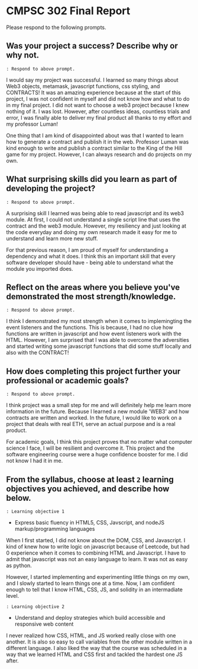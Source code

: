 # CMPSC 302 Final Report

Please respond to the following prompts.

## Was your project a success? Describe why or why not.

`: Respond to above prompt.`

I would say my project was successful. I learned so many things about Web3 objects, metamask, javascript functions, css styling, and CONTRACTS! It was an amazing experience because at the start of this project, I was not confident in myself and did not know how and what to do in my final project. I did not want to choose a web3 project because I knew nothing of it. I was lost. However, after countless ideas, countless trials and error, I was finally able to deliver my final product all thanks to my effort and my professor Luman!

One thing that I am kind of disappointed about was that I wanted to learn how to generate a contract and publish it in the web. Professor Luman was kind enough to write and publish a contract similar to the King of the Hill game for my project. However, I can always research and do projects on my own.

## What surprising skills did you learn as part of developing the project?

`: Respond to above prompt.`

A surprising skill I learned was being able to read javascript and its web3 module. At first, I could not understand a single script line that uses the contract and the web3 module. However, my resiliency and just looking at the code everyday and doing my own research made it easy for me to understand and learn more new stuff. 

For that previous reason, I am proud of myself for understanding a dependency and what it does. I think this an important skill that every software developer should have - being able to understand what the module you imported does.

## Reflect on the areas where you believe you've demonstrated the most strength/knowledge.

`: Respond to above prompt.`

I think I demonstrated my most strength when it comes to implemingting the event listeners and the functions. This is because, I had no clue how functions are written in javascript and how event listeners work with the HTML. However, I am surprised that I was able to overcome the adversities and started writing some javascript functions that did some stuff locally and also with the CONTRACT!

## How does completing this project further your professional or academic goals?

`: Respond to above prompt.`

I think project was a small step for me and will definitely help me learn more information in the future. Because I learned a new module 'WEB3' and how contracts are written and worked. In the future, I would like to work on a project that deals with real ETH, serve an actual purpose and is a real product. 

For academic goals, I think this project proves that no matter what computer science I face, I will be resilient and overcome it. This project and the software engineering course were a huge confidence booster for me. I did not know I had it in me. 

## From the syllabus, choose at least `2` learning objectives you achieved, and describe how below.

`: Learning objective 1`

- Express basic fluency in HTML5, CSS, Javscript, and nodeJS markup/programming languages

When I first started, I did not know about the DOM, CSS, and Javascript. I kind of knew how to write logic on javascript because of Leetcode, but had 0 experience when it comes to combining HTML and Javascript. I have to admit that javascript was not an easy language to learn. It was not as easy as python. 

However, I started implementing and experimenting little things on my own, and I slowly started to learn things one at a time. Now, I am confident enough to tell that I know HTML, CSS, JS, and solidity in an intermadiate level.

`: Learning objective 2`
- Understand and deploy strategies which build accessible and responsive web content

I never realized how CSS, HTML, and JS worked really close with one another. It is also so easy to call variables from the other module written in a different language. I also liked the way that the course was scheduled in a way that we learned HTML and CSS first and tackled the hardest one JS after. 